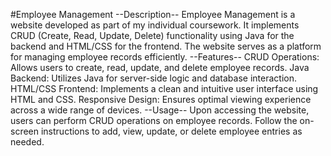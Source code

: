#Employee Management --Description-- Employee Management is a website developed as part of my individual coursework. It implements CRUD (Create, Read, Update, Delete) functionality using Java for the backend and HTML/CSS for the frontend. The website serves as a platform for managing employee records efficiently.
--Features-- CRUD Operations: Allows users to create, read, update, and delete employee records. Java Backend: Utilizes Java for server-side logic and database interaction. HTML/CSS Frontend: Implements a clean and intuitive user interface using HTML and CSS. Responsive Design: Ensures optimal viewing experience across a wide range of devices.
--Usage-- Upon accessing the website, users can perform CRUD operations on employee records. Follow the on-screen instructions to add, view, update, or delete employee entries as needed.

